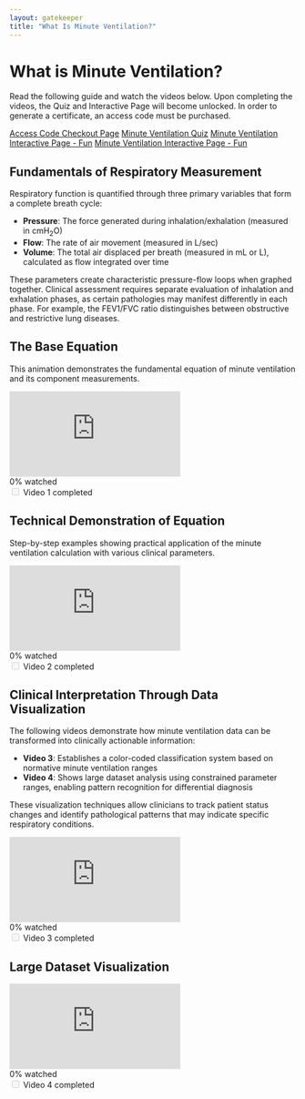 ```yaml
---
layout: gatekeeper
title: "What Is Minute Ventilation?"
---
```


# What is Minute Ventilation?

Read the following guide and watch the videos below. Upon completing the videos, the Quiz and Interactive Page will become unlocked. In order to generate a certificate, an access code must be purchased.</p>

<a href="https://buy.stripe.com/8wM17H2yObCt8Mw008" class="quiz-link" title="Go Here to Obtain an Access Codez">Access Code Checkout Page</a>
<a href="testquiz.html" class="quiz-link disabled" title="Test Minute Ventilation Quiz">Minute Ventilation Quiz</a>
<a href="MVInteractive.html" class="quiz-link disabled" title="Interactive Worksheet">Minute Ventilation Interactive Page - Fun</a>
<a href="MVCalculator.html" class="quiz-link disabled" title="Minute Ventilation Interactive 3D Graph Model">Minute Ventilation Interactive Page - Fun</a>

<div class="resource-card">
    <h2>Fundamentals of Respiratory Measurement</h2> <p>Respiratory function is quantified through three primary variables that form a complete breath cycle:</p> <ul> <li><strong>Pressure</strong>: The force generated during inhalation/exhalation (measured in cmH<sub>2</sub>O)</li> <li><strong>Flow</strong>: The rate of air movement (measured in L/sec)</li> <li><strong>Volume</strong>: The total air displaced per breath (measured in mL or L), calculated as flow integrated over time</li> </ul> <p>These parameters create characteristic pressure-flow loops when graphed together. Clinical assessment requires separate evaluation of inhalation and exhalation phases, as certain pathologies may manifest differently in each phase. For example, the FEV1/FVC ratio distinguishes between obstructive and restrictive lung diseases.</p> </div><div class="resource-card"> <h2>The Base Equation</h2> <p>This animation demonstrates the fundamental equation of minute ventilation and its component measurements.</p>
    <div class="video-wrapper">
        <div class="embed-container">
            <iframe src="https://www.youtube.com/embed/g38HMU4Pjlk?enablejsapi=1&origin=https://zbzfirst.github.io&controls=0&modestbranding=1&rel=0" frameborder="0" allow="accelerometer; autoplay; clipboard-write; encrypted-media; gyroscope; picture-in-picture" allowfullscreen></iframe>
        </div>
        <div class="video-progress-container">
            <div class="video-progress">
                <div class="video-progress-bar"></div>
            </div>
            <div class="video-progress-text">0% watched</div>
        </div>
    </div>
    <div class="video-completion disabled">
        <input type="checkbox" id="video-check-1" disabled>
        <label for="video-check-1">Video 1 completed</label>
    </div>
</div>

<div class="resource-card">
    <h2>Technical Demonstration of Equation</h2>
    <p>Step-by-step examples showing practical application of the minute ventilation calculation with various clinical parameters.</p>
    <div class="video-wrapper">
        <div class="embed-container">
            <iframe src="https://www.youtube.com/embed/PnH4ExmrIV4?enablejsapi=1&origin=https://zbzfirst.github.io&controls=0&modestbranding=1&rel=0" frameborder="0" allow="accelerometer; autoplay; clipboard-write; encrypted-media; gyroscope; picture-in-picture" allowfullscreen></iframe>
        </div>
        <div class="video-progress-container">
            <div class="video-progress">
                <div class="video-progress-bar"></div>
            </div>
            <div class="video-progress-text">0% watched</div>
        </div>
    </div>
    <div class="video-completion disabled">
        <input type="checkbox" id="video-check-2" disabled>
        <label for="video-check-2">Video 2 completed</label>
    </div>
</div>

<div class="resource-card">
    <h2>Clinical Interpretation Through Data Visualization</h2> <p>The following videos demonstrate how minute ventilation data can be transformed into clinically actionable information:</p> <ul> <li><strong>Video 3</strong>: Establishes a color-coded classification system based on normative minute ventilation ranges</li> <li><strong>Video 4</strong>: Shows large dataset analysis using constrained parameter ranges, enabling pattern recognition for differential diagnosis</li> </ul> <p>These visualization techniques allow clinicians to track patient status changes and identify pathological patterns that may indicate specific respiratory conditions.</p>
    <div class="video-wrapper">
        <div class="embed-container">
            <iframe src="https://www.youtube.com/embed/ytD4F0awEKc?enablejsapi=1&origin=https://zbzfirst.github.io&controls=0&modestbranding=1&rel=0" frameborder="0" allow="accelerometer; autoplay; clipboard-write; encrypted-media; gyroscope; picture-in-picture" allowfullscreen></iframe>
        </div>
        <div class="video-progress-container">
            <div class="video-progress">
                <div class="video-progress-bar"></div>
            </div>
            <div class="video-progress-text">0% watched</div>
        </div>
    </div>
    <div class="video-completion disabled">
        <input type="checkbox" id="video-check-3" disabled>
        <label for="video-check-3">Video 3 completed</label>
    </div>
</div>

<div class="resource-card">
    <h2>Large Dataset Visualization</h2>
    <div class="video-wrapper">
        <div class="embed-container">
            <iframe src="https://www.youtube.com/embed/phbpRBO9Rkk?enablejsapi=1&origin=https://zbzfirst.github.io&controls=0&modestbranding=1&rel=0" frameborder="0" allow="accelerometer; autoplay; clipboard-write; encrypted-media; gyroscope; picture-in-picture" allowfullscreen></iframe>
        </div>
        <div class="video-progress-container">
            <div class="video-progress">
                <div class="video-progress-bar"></div>
            </div>
            <div class="video-progress-text">0% watched</div>
        </div>
    </div>
    <div class="video-completion disabled">
        <input type="checkbox" id="video-check-4" disabled>
        <label for="video-check-4">Video 4 completed</label>
    </div>
</div>
